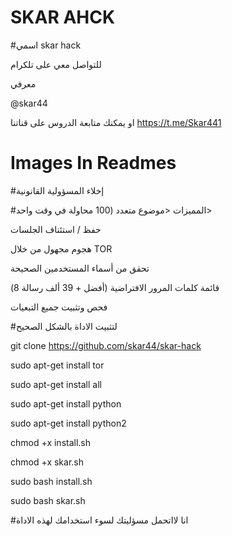 # SKAR AHCK

#اسمي skar hack
 
   للتواصل معي على تلكرام 
   
   معرفي 
   
   @skar44
   
  او يمكنك متابعة الدروس على قناتنا
  https://t.me/Skar441
  
   
  
   
   #  Images In Readmes
   
  


   
   
   #إخلاء المسؤولية القانونية
   
   #المميزات
     <موضوع متعدد (100 محاولة في وقت واحد>
      
   حفظ / استئناف الجلسات
   
   هجوم مجهول من خلال TOR


تحقق من أسماء المستخدمين الصحيحة


قائمة كلمات المرور الافتراضية (أفضل + 39 ألف رسالة 8)


فحص وتثبيت جميع التبعيات

   
   #لتثبيت الاداة بالشكل الصحيح
   
   git clone https://github.com/skar44/skar-hack
   
 
 
   sudo apt-get install tor
   
  sudo apt-get install all
   
  sudo apt-get install python
   
   sudo apt-get install python2
   
  chmod +x install.sh
   
   chmod +x skar.sh
   
  sudo bash install.sh
   
  sudo bash skar.sh
   
   #انا لااتحمل مسؤليتك لسوء استخدامك لهذه الاداة 
